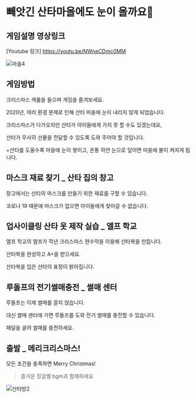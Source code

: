 # 빼앗긴 산타마을에도 눈이 올까요🎅

## 게임설명 영상링크
[Youtube 링크] https://youtu.be/NWneCDmc0MM

![마을4](https://user-images.githubusercontent.com/66368593/101283663-32a8d880-381f-11eb-9cfb-194414ddf398.jpg)

## 게임방법
크리스마스 캐롤을 들으며 게임을 즐겨보세요.

2020년, 여러 환경 문제로 인해 산타 마을에 눈이 내리지 않게 되었습니다. 

크리스마스가 다가오지만 산타가 아이들에게 가지 못 할 수도 있겠는데요,

산타가 무사히 선물을 전달할 수 있도록 도와 주어야 할 것입니다.

+산타를 도울수록 마을에 눈이 쌓이고, 온통 하얀 눈으로 덮이면 마을에 불이 켜지게 됩니다.

## 마스크 재료 찾기 _ 산타 집의 창고
창고에서는 산타의 마스크를 만들기 위한 재료를 구할 수 있습니다.

코로나 19 때문에 마스크가 없으면 아이들에게 찾아갈 수 없습니다.

## 업사이클링 산타 옷 제작 실습 _ 엘프 학교
엘프 학교의 엘프가 작년 크리스마스 현수막을 이용해 산타복을 만듭니다.

산타복을 완성하고 A+을 받으세요.

산타복을 입은 산타의 표정이 밝아집니다.

## 루돌프의 전기썰매충전 _ 썰매 센터
루돌프는 이제 썰매를 끌지 않습니다.

대신 썰매 센터에 가면 루돌프를 도와 전기 썰매를 충전할 수 있습니다.

페달을 굴려 썰매를 충전하세요.

## 출발 _ 메리크리스마스!
모든 조건을 충족하면 Merry Christmas!

>즐거운 징글벨 bgm과 함께하세요


![산타방2](https://user-images.githubusercontent.com/66368593/101283664-36d4f600-381f-11eb-9d3d-7101f9137f19.jpg)
